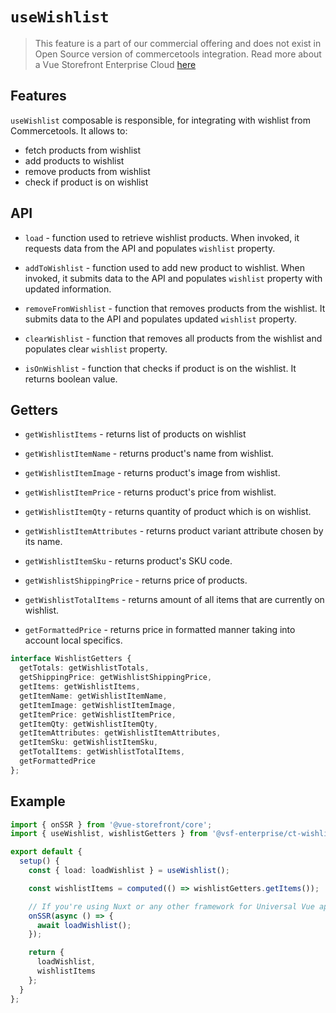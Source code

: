 # `useWishlist` <Badge text="Enterprise" type="info" />

> This feature is a part of our commercial offering and does not exist in Open Source version of commercetools integration. Read more about a Vue Storefront Enterprise Cloud [here](https://www.vuestorefront.io/cloud)

## Features

`useWishlist` composable is responsible, for integrating with wishlist from Commercetools. It allows to:

- fetch products from wishlist
- add products to wishlist
- remove products from wishlist
- check if product is on wishlist

## API

- `load` - function used to retrieve wishlist products. When invoked, it requests data from the API and populates `wishlist` property.

- `addToWishlist` - function used to add new product to wishlist. When invoked, it submits data to the API and populates `wishlist` property with updated information.

- `removeFromWishlist` - function that removes products from the wishlist. It submits data to the API and populates updated `wishlist` property.

- `clearWishlist` - function that removes all products from the wishlist and populates clear `wishlist` property.

- `isOnWishlist` - function that checks if product is on the wishlist. It returns boolean value.

## Getters

- `getWishlistItems` - returns list of products on wishlist

- `getWishlistItemName` - returns product's name from wishlist.

- `getWishlistItemImage` - returns product's image from wishlist.

- `getWishlistItemPrice` - returns product's price from wishlist.

- `getWishlistItemQty` - returns quantity of product which is on wishlist.

- `getWishlistItemAttributes` - returns product variant attribute chosen by its name.

- `getWishlistItemSku` - returns product's SKU code.

- `getWishlistShippingPrice` - returns price of products.

- `getWishlistTotalItems` - returns amount of all items that are currently on wishlist.

- `getFormattedPrice` - returns price in formatted manner taking into account local specifics.

```typescript
interface WishlistGetters {
  getTotals: getWishlistTotals,
  getShippingPrice: getWishlistShippingPrice,
  getItems: getWishlistItems,
  getItemName: getWishlistItemName,
  getItemImage: getWishlistItemImage,
  getItemPrice: getWishlistItemPrice,
  getItemQty: getWishlistItemQty,
  getItemAttributes: getWishlistItemAttributes,
  getItemSku: getWishlistItemSku,
  getTotalItems: getWishlistTotalItems,
  getFormattedPrice
};
```

## Example

```typescript
import { onSSR } from '@vue-storefront/core';
import { useWishlist, wishlistGetters } from '@vsf-enterprise/ct-wishlist';

export default {
  setup() {
    const { load: loadWishlist } = useWishlist();

    const wishlistItems = computed(() => wishlistGetters.getItems());

    // If you're using Nuxt or any other framework for Universal Vue apps
    onSSR(async () => {
      await loadWishlist();
    });

    return {
      loadWishlist,
      wishlistItems
    };
  }
};
```
